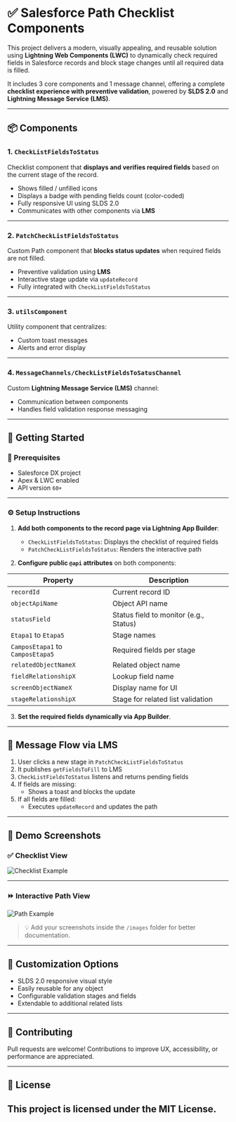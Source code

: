 # ✅ Salesforce Path Checklist Components

This project delivers a modern, visually appealing, and reusable solution using **Lightning Web Components (LWC)** to dynamically check required fields in Salesforce records and block stage changes until all required data is filled.

It includes 3 core components and 1 message channel, offering a complete **checklist experience with preventive validation**, powered by **SLDS 2.0** and **Lightning Message Service (LMS)**.

---

## 📦 Components

### 1. `CheckListFieldsToStatus`
Checklist component that **displays and verifies required fields** based on the current stage of the record.

- Shows filled / unfilled icons
- Displays a badge with pending fields count (color-coded)
- Fully responsive UI using SLDS 2.0
- Communicates with other components via **LMS**

---

### 2. `PatchCheckListFieldsToStatus`
Custom Path component that **blocks status updates** when required fields are not filled.

- Preventive validation using **LMS**
- Interactive stage update via `updateRecord`
- Fully integrated with `CheckListFieldsToStatus`

---

### 3. `utilsComponent`
Utility component that centralizes:

- Custom toast messages
- Alerts and error display

---

### 4. `MessageChannels/CheckListFieldsToSatusChannel`
Custom **Lightning Message Service (LMS)** channel:

- Communication between components
- Handles field validation response messaging

---

## 🚀 Getting Started

### 🔧 Prerequisites

- Salesforce DX project
- Apex & LWC enabled
- API version `60+`

---

### ⚙️ Setup Instructions

1. **Add both components to the record page via Lightning App Builder**:
   - `CheckListFieldsToStatus`: Displays the checklist of required fields
   - `PatchCheckListFieldsToStatus`: Renders the interactive path

2. **Configure public `@api` attributes** on both components:

| Property               | Description                                     |
|------------------------|-------------------------------------------------|
| `recordId`             | Current record ID                               |
| `objectApiName`        | Object API name                                 |
| `statusField`          | Status field to monitor (e.g., Status)          |
| `Etapa1` to `Etapa5`   | Stage names                                     |
| `CamposEtapa1` to `CamposEtapa5` | Required fields per stage             |
| `relatedObjectNameX`   | Related object name                             |
| `fieldRelationshipX`   | Lookup field name                               |
| `screenObjectNameX`    | Display name for UI                             |
| `stageRelationshipX`   | Stage for related list validation               |

3. **Set the required fields dynamically via App Builder**.

---

## 🔁 Message Flow via LMS

1. User clicks a new stage in `PatchCheckListFieldsToStatus`
2. It publishes `getFieldsToFill` to LMS
3. `CheckListFieldsToStatus` listens and returns pending fields
4. If fields are missing:
   - Shows a toast and blocks the update
5. If all fields are filled:
   - Executes `updateRecord` and updates the path

---

## 📸 Demo Screenshots

### ✅ Checklist View

![Checklist Example](./images/checklist-example.png)

---

### ⏩ Interactive Path View

![Path Example](./images/path-example.png)

> 💡 Add your screenshots inside the `/images` folder for better documentation.

---

## 🎨 Customization Options

- SLDS 2.0 responsive visual style
- Easily reusable for any object
- Configurable validation stages and fields
- Extendable to additional related lists

---

## 🤝 Contributing

Pull requests are welcome! Contributions to improve UX, accessibility, or performance are appreciated.

---

## 📄 License

This project is licensed under the **MIT License**.
---